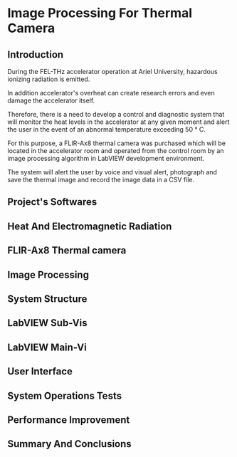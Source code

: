 # Image Processing For Thermal Camera

## Introduction

During the FEL-THz accelerator operation at Ariel University, hazardous ionizing radiation is emitted.

In addition accelerator's overheat can create research errors and even damage the accelerator itself.

Therefore, there is a need to develop a control and diagnostic system that will monitor the heat levels in the accelerator at any given moment and alert the user in the event of an abnormal temperature exceeding 50 ° C.

For this purpose, a FLIR-Ax8 thermal camera was purchased which will be located in the accelerator room and operated from the control room by an image processing algorithm in LabVIEW development environment.

The system will alert the user by voice and visual alert, photograph and save the thermal image and record the image data in a CSV file.

## Project's Softwares

## Heat And Electromagnetic Radiation

## FLIR-Ax8 Thermal camera

## Image Processing

## System Structure

## LabVIEW Sub-Vis

## LabVIEW Main-Vi

## User Interface

## System Operations Tests

## Performance Improvement

## Summary And Conclusions







